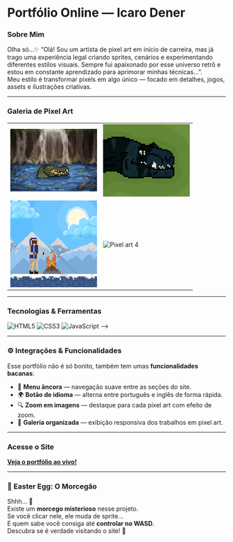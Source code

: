# Portfólio Online — Icaro Dener

###  Sobre Mim
Olha só…✨
“Olá! Sou um artista de pixel art em início de carreira, mas já trago uma experiência legal criando sprites, cenários e experimentando diferentes estilos visuais. Sempre fui apaixonado por esse universo retrô e estou em constante aprendizado para aprimorar minhas técnicas...”.  
Meu estilo é transformar pixels em algo único — focado em detalhes, jogos, assets e ilustrações criativas.

---

###  Galeria de Pixel Art
<table>
  <tr>
    <td><img src="assets/img4.png" alt="Pixel art 1" width="200" /></td>
    <td><img src="assets/img8.png" alt="Pixel art 2" width="200" /></td>
  </tr>
  <tr>
    <td><img src="assets/img7.png" alt="Pixel art 3" width="200" /></td>
    <td><img src="assets/img3.png" alt="Pixel art 4" width="200" /></td>
  </tr>
</table>

---

###  Tecnologias & Ferramentas
<p>
  <img alt="HTML5" src="https://img.shields.io/badge/HTML5-E34F26?logo=html5&style=for-the-badge" />
  <img alt="CSS3" src="https://img.shields.io/badge/CSS3-1572B6?logo=css3&style=for-the-badge" />
  <img alt="JavaScript" src="https://img.shields.io/badge/JavaScript-F7DF1E?logo=javascript&style=for-the-badge" />
 -->
</p>

---

### ⚙️ Integrações & Funcionalidades

Esse portfólio não é só bonito, também tem umas **funcionalidades bacanas**:

- 📌 **Menu âncora** — navegação suave entre as seções do site.  
- 🌍 **Botão de idioma** — alterna entre português e inglês de forma rápida.  
- 🔍 **Zoom em imagens** — destaque para cada pixel art com efeito de zoom.  
- 🎨 **Galeria organizada** — exibição responsiva dos trabalhos em pixel art.  

---

###  Acesse o Site
[**Veja o portfólio ao vivo!**](https://icaro-dener.github.io/Portfolio-Online/)

---

### 🦇 Easter Egg: O Morcegão
Shhh... 👀  
Existe um **morcego misterioso** nesse projeto.  
Se você clicar nele, ele muda de sprite...  
E quem sabe você consiga até **controlar no WASD**.  
Descubra se é verdade visitando o site! 🦇
